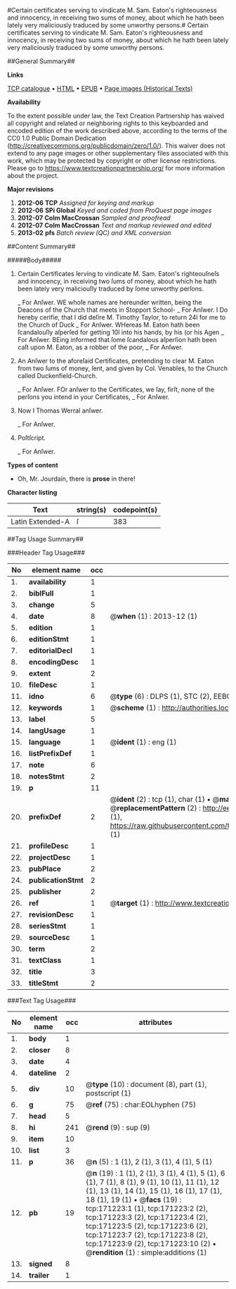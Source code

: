 #Certain certificates serving to vindicate M. Sam. Eaton's righteousness and innocency, in receiving two sums of money, about which he hath been lately very maliciously traduced by some unworthy persons.#
Certain certificates serving to vindicate M. Sam. Eaton's righteousness and innocency, in receiving two sums of money, about which he hath been lately very maliciously traduced by some unworthy persons.

##General Summary##

**Links**

[TCP catalogue](http://www.ota.ox.ac.uk/tcp/)  • 
[HTML](http://tei.it.ox.ac.uk/tcp/Texts-HTML/free/A78/A78460.html)  • 
[EPUB](http://tei.it.ox.ac.uk/tcp/Texts-EPUB/free/A78/A78460.epub) • 
[Page images (Historical Texts)](https://historicaltexts.jisc.ac.uk/eebo-45097616e)

**Availability**

To the extent possible under law, the Text Creation Partnership has waived all copyright and related or neighboring rights to this keyboarded and encoded edition of the work described above, according to the terms of the CC0 1.0 Public Domain Dedication (http://creativecommons.org/publicdomain/zero/1.0/). This waiver does not extend to any page images or other supplementary files associated with this work, which may be protected by copyright or other license restrictions. Please go to https://www.textcreationpartnership.org/ for more information about the project.

**Major revisions**

1. __2012-06__ __TCP__ *Assigned for keying and markup*
1. __2012-06__ __SPi Global__ *Keyed and coded from ProQuest page images*
1. __2012-07__ __Colm MacCrossan__ *Sampled and proofread*
1. __2012-07__ __Colm MacCrossan__ *Text and markup reviewed and edited*
1. __2013-02__ __pfs__ *Batch review (QC) and XML conversion*

##Content Summary##

#####Body#####

1. Certain Certificates ſerving to vindicate M. Sam. Eaton's righteouſneſs and innocency, in receiving two ſums of money, about which he hath been lately very maliciouſly traduced by ſome unworthy perſons.

    _ For Anſwer.
WE whoſe names are hereunder written, being the Deacons of the Church that meets in Stopport School-
    _ For Anſwer.
I Do hereby cerifie, that I did deſire M. Timothy Taylor, to return 24l for me to the Church of Duck
    _ For Anſwer.
WHereas M. Eaton hath been ſcandalouſly aſperſed for getting 10l into his hands, by his (or his Agen
    _ For Anſwer.
BEing informed that ſome ſcandalous aſperſion hath been caſt upon M. Eaton, as a robber of the poor,
    _ For Anſwer.

1. An Anſwer to the aforeſaid Certificates, pretending to clear M. Eaton from two ſums of money, ſent, and given by Col. Venables, to the Church called Duckenfield-Church.

    _ For Anſwer.
FOr anſwer to the Certificates, we ſay, firſt, none of the perſons you intend in your Certificates, 
    _ For Anſwer.

1. Now I Thomas Werral anſwer.

    _ For Anſwer.

1. Poſtſcript.

    _ For Anſwer.

**Types of content**

  * Oh, Mr. Jourdain, there is **prose** in there!

**Character listing**


|Text|string(s)|codepoint(s)|
|---|---|---|
|Latin Extended-A|ſ|383|

##Tag Usage Summary##

###Header Tag Usage###

|No|element name|occ|attributes|
|---|---|---|---|
|1.|__availability__|1||
|2.|__biblFull__|1||
|3.|__change__|5||
|4.|__date__|8| @__when__ (1) : 2013-12 (1)|
|5.|__edition__|1||
|6.|__editionStmt__|1||
|7.|__editorialDecl__|1||
|8.|__encodingDesc__|1||
|9.|__extent__|2||
|10.|__fileDesc__|1||
|11.|__idno__|6| @__type__ (6) : DLPS (1), STC (2), EEBO-CITATION (1), OCLC (1), VID (1)|
|12.|__keywords__|1| @__scheme__ (1) : http://authorities.loc.gov/ (1)|
|13.|__label__|5||
|14.|__langUsage__|1||
|15.|__language__|1| @__ident__ (1) : eng (1)|
|16.|__listPrefixDef__|1||
|17.|__note__|6||
|18.|__notesStmt__|2||
|19.|__p__|11||
|20.|__prefixDef__|2| @__ident__ (2) : tcp (1), char (1)  •  @__matchPattern__ (2) : ([0-9\-]+):([0-9IVX]+) (1), (.+) (1)  •  @__replacementPattern__ (2) : http://eebo.chadwyck.com/downloadtiff?vid=$1&page=$2 (1), https://raw.githubusercontent.com/textcreationpartnership/Texts/master/tcpchars.xml#$1 (1)|
|21.|__profileDesc__|1||
|22.|__projectDesc__|1||
|23.|__pubPlace__|2||
|24.|__publicationStmt__|2||
|25.|__publisher__|2||
|26.|__ref__|1| @__target__ (1) : http://www.textcreationpartnership.org/docs/. (1)|
|27.|__revisionDesc__|1||
|28.|__seriesStmt__|1||
|29.|__sourceDesc__|1||
|30.|__term__|2||
|31.|__textClass__|1||
|32.|__title__|3||
|33.|__titleStmt__|2||


###Text Tag Usage###

|No|element name|occ|attributes|
|---|---|---|---|
|1.|__body__|1||
|2.|__closer__|8||
|3.|__date__|4||
|4.|__dateline__|2||
|5.|__div__|10| @__type__ (10) : document (8), part (1), postscript (1)|
|6.|__g__|75| @__ref__ (75) : char:EOLhyphen (75)|
|7.|__head__|5||
|8.|__hi__|241| @__rend__ (9) : sup (9)|
|9.|__item__|10||
|10.|__list__|3||
|11.|__p__|36| @__n__ (5) : 1 (1), 2 (1), 3 (1), 4 (1), 5 (1)|
|12.|__pb__|19| @__n__ (19) : 1 (1), 2 (1), 3 (1), 4 (1), 5 (1), 6 (1), 7 (1), 8 (1), 9 (1), 10 (1), 11 (1), 12 (1), 13 (1), 14 (1), 15 (1), 16 (1), 17 (1), 18 (1), 19 (1)  •  @__facs__ (19) : tcp:171223:1 (1), tcp:171223:2 (2), tcp:171223:3 (2), tcp:171223:4 (2), tcp:171223:5 (2), tcp:171223:6 (2), tcp:171223:7 (2), tcp:171223:8 (2), tcp:171223:9 (2), tcp:171223:10 (2)  •  @__rendition__ (1) : simple:additions (1)|
|13.|__signed__|8||
|14.|__trailer__|1||
